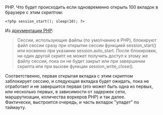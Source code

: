PHP. Что будет происходить если одновременно открыть 100 вкладок в браузере с этим
скриптом: 
```
<?php session_start(); sleep(10); ?>
```

Из [документации PHP](https://www.php.net/manual/ru/session.examples.basic.php):
> Сессии, использующие файлы (по умолчанию в PHP), блокируют файл сессии сразу при открытии сессии функцией
session_start() или косвенно при указании session.auto_start. После блокировки, ни один другой скрипт не может получить
доступ к этому же файлу сессии, пока он не будет закрыт или при завершении скрипта или при вызове функции
session_write_close().

Соответственно, первая открытая вкладка с этим скриптом заблокирует сессию, и следующая вкладка будет ожидать, пока
не отработает и не завершится первая (это может быть одна из первых, или несколько первых, в зависимости 
от задержек сети, маршрутизации, количества воркеров PHP) и так далее. <br>
Фактически, выстроится очередь, и часть вкладок "упадет" по таймауту.